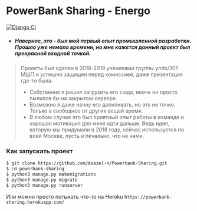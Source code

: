 # PowerBank Sharing - Energo
[![Django CI](https://github.com/Azazel-h/Powerbank-Sharing/actions/workflows/django.yml/badge.svg)](https://github.com/Azazel-h/Powerbank-Sharing/actions/workflows/django.yml)
- ##### Наверное, это - был мой первый опыт промышленной разработки. Прошло уже немало времени, но мне кажется данный проект был прекрасной входной точкой.
> Проекты был сделан в 2018-2019 учениками группы yndx/301 МШП и успешно защищен перед комиссией, даже презентация где-то была.
> - Собственно я решил загрузить его сюда, иначе он просто пылился бы на закрытом сервере.
> - Возможно я даже начну его допиливать, но это не точно. Только в свободное от других вещей время.
> - В любом случае это был приятный опыт работы в команде и хорошая мотивация для меня идти дальше. Ведь идея, которую мы придумали в 2018 году, сейчас используется по всей Москве, пусть и печально, что не нами.

### Как запускать проект

```sh
$ git clone https://github.com/Azazel-h/Powerbank-Sharing.git
$ cd powerbank-sharing
$ python3 manage.py makemigrations
$ python3 manage.py migrate
$ python3 manage.py runserver
```
Или можно просто потыкать что-то на Heroku
`https://powerbank-sharing.herokuapp.com/`
